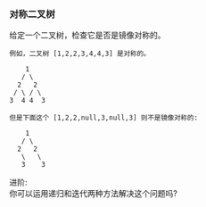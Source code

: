 
### 对称二叉树

给定一个二叉树，检查它是否是镜像对称的。
 
```
例如，二叉树 [1,2,2,3,4,4,3] 是对称的。

    1
   / \
  2   2
 / \ / \
3  4 4  3
```
```
但是下面这个 [1,2,2,null,3,null,3] 则不是镜像对称的:

    1
   / \
  2   2
   \   \
   3    3
```

进阶:  
你可以运用递归和迭代两种方法解决这个问题吗?
